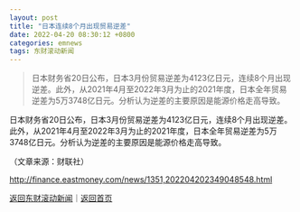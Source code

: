 ```yaml
---
layout: post
title: "日本连续8个月出现贸易逆差"
date: 2022-04-20 08:30:12 +0800
categories: emnews
tags: 东财滚动新闻
---
```

> 日本财务省20日公布，日本3月份贸易逆差为4123亿日元，连续8个月出现逆差。此外，从2021年4月至2022年3月为止的2021年度，日本全年贸易逆差为5万3748亿日元。分析认为逆差的主要原因是能源价格走高导致。

<p>日本财务省20日公布，日本3月份贸易逆差为4123亿日元，连续8个月出现逆差。此外，从2021年4月至2022年3月为止的2021年度，日本全年贸易逆差为5万3748亿日元。分析认为逆差的主要原因是能源价格走高导致。</p><p class="em_media">（文章来源：财联社）</p>

<http://finance.eastmoney.com/news/1351,202204202349048548.html>

[返回东财滚动新闻](//finews.withounder.com/emnews/)｜[返回首页](//finews.withounder.com/)